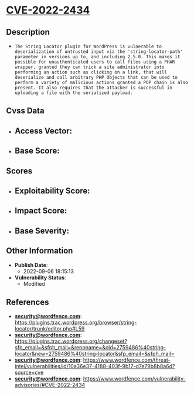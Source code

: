 
# [CVE-2022-2434](https://cve.mitre.org/cgi-bin/cvename.cgi?name=CVE-2022-2434)

## Description

- `The String Locator plugin for WordPress is vulnerable to deserialization of untrusted input via the 'string-locator-path' parameter in versions up to, and including 2.5.0. This makes it possible for unauthenticated users to call files using a PHAR wrapper, granted they can trick a site administrator into performing an action such as clicking on a link, that will deserialize and call arbitrary PHP Objects that can be used to perform a variety of malicious actions granted a POP chain is also present. It also requires that the attacker is successful in uploading a file with the serialized payload.`

## Cvss Data

- **Access Vector**:
  - 
- **Base Score**:
  - 

## Scores

- **Exploitability Score**:
  - 
- **Impact Score**:
  - 
- **Base Severity**:
  - 

## Other Information

- **Publish Date**:
  - 2022-09-06 18:15:13
- **Vulnerability Status**:
  - Modified

## References

- **security@wordfence.com**: https://plugins.trac.wordpress.org/browser/string-locator/trunk/editor.php#L59
- **security@wordfence.com**: https://plugins.trac.wordpress.org/changeset?sfp_email=&sfph_mail=&reponame=&old=2759486%40string-locator&new=2759486%40string-locator&sfp_email=&sfph_mail=
- **security@wordfence.com**: https://www.wordfence.com/threat-intel/vulnerabilities/id/10a36e37-4188-403f-9b17-d7e79b8b8a6d?source=cve
- **security@wordfence.com**: https://www.wordfence.com/vulnerability-advisories/#CVE-2022-2434
